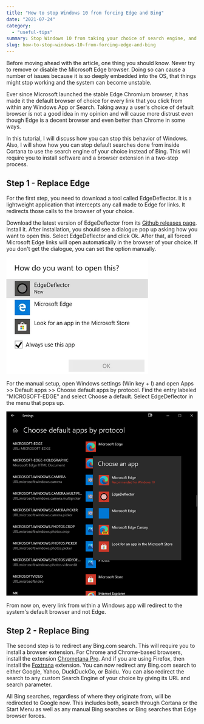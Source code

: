 ```yaml
---
title: "How to stop Windows 10 from forcing Edge and Bing"
date: "2021-07-24"
category: 
  - "useful-tips"
summary: Stop Windows 10 from taking your choice of search engine, and browser.
slug: how-to-stop-windows-10-from-forcing-edge-and-bing
---
```


Before moving ahead with the article, one thing you should know. Never try to remove or disable the Microsoft Edge browser. Doing so can cause a number of issues because it is so deeply embedded into the OS, that things might stop working and the system can become unstable.

Ever since Microsoft launched the stable Edge Chromium browser, it has made it the default browser of choice for every link that you click from within any Windows App or Search. Taking away a user's choice of default browser is not a good idea in my opinion and will cause more distrust even though Edge is a decent browser and even better than Chrome in some ways.

In this tutorial, I will discuss how you can stop this behavior of Windows. Also, I will show how you can stop default searches done from inside Cortana to use the search engine of your choice instead of Bing. This will require you to install software and a browser extension in a two-step process.

## Step 1 - Replace Edge

For the first step, you need to download a tool called EdgeDeflector. It is a lightweight application that intercepts any call made to Edge for links. It redirects those calls to the browser of your choice.

Download the latest version of EdgeDeflector from its [Github releases page](https://github.com/da2x/EdgeDeflector/releases). Install it. After installation, you should see a dialogue pop up asking how you want to open this. Select EdgeDeflector and click Ok. After that, all forced Microsoft Edge links will open automatically in the browser of your choice. If you don't get the dialogue, you can set the option manually.

![Edge Deflector Selection Screen](images/edge-deflector-post-install.webp#center)

For the manual setup, open Windows settings (Win key + I) and open Apps >> Default apps >> Choose default apps by protocol. Find the entry labeled "MICROSOFT-EDGE" and select Choose a default. Select EdgeDeflector in the menu that pops up.

![EdgeDeflector Setup - Default App Settings](images/edgedeflector_setup.png#center)

From now on, every link from within a Windows app will redirect to the system's default browser and not Edge.

## Step 2 - Replace Bing

The second step is to redirect any Bing.com search. This will require you to install a browser extension. For Chrome and Chrome-based browsers, install the extension [Chrometana Pro](https://chrome.google.com/webstore/detail/chrometana-pro-redirect-c/lllggmgeiphnciplalhefnbpddbadfdi/related). And if you are using Firefox, then install the [Foxtrana](https://addons.mozilla.org/en-GB/firefox/addon/foxtana-pro-redirect-cortana/) extension. You can now redirect any Bing.com search to either Google, Yahoo, DuckDuckGo, or Baidu. You can also redirect the search to any custom Search Engine of your choice by giving its URL and search parameter.

All Bing searches, regardless of where they originate from, will be redirected to Google now. This includes both, search through Cortana or the Start Menu as well as any manual Bing searches or Bing searches that Edge browser forces.
